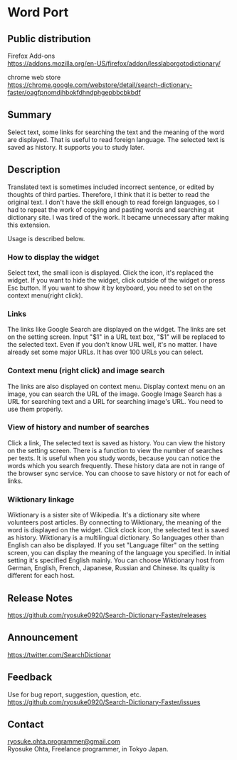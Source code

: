 # Word Port
## Public distribution
Firefox Add-ons  
https://addons.mozilla.org/en-US/firefox/addon/lesslaborgotodictionary/

chrome web store  
https://chrome.google.com/webstore/detail/search-dictionary-faster/oagfpnomdjhbokfdhndphgepbbcbkbdf

## Summary
Select text, some links for searching the text and the meaning of the word are displayed. That is useful to read foreign language. The selected text is saved as history. It supports you to study later.

## Description
Translated text is sometimes included incorrect sentence, or edited by thoughts of third parties. Therefore, I think that it is better to read the original text. I don't have the skill enough to read foreign languages, so I had to repeat the work of copying and pasting words and searching at dictionary site. I was tired of the work. It became unnecessary after making this extension.

Usage is described below.

### How to display the widget
Select text, the small icon is displayed. Click the icon, it's replaced the widget. If you want to hide the widget, click outside of the widget or press Esc button. If you want to show it by keyboard, you need to set on the context menu(right click).

### Links
The links like Google Search are displayed on the widget. The links are set on the setting screen. Input "$1" in a URL text box, "$1" will be replaced to the selected text. Even if you don't know URL well, it's no matter. I have already set some major URLs. It has over 100 URLs you can select.

### Context menu (right click) and image search
The links are also displayed on context menu. Display context menu on an image, you can search the URL of the image. Google Image Search has a URL for searching text and a URL for searching image's URL. You need to use them properly.

### View of history and number of searches
Click a link, The selected text is saved as history. You can view the history on the setting screen. There is a function to view the number of searches per texts. It is useful when you study words, because you can notice the words which you search frequently. These history data are not in range of the browser sync service. You can choose to save history or not for each of links.

### Wiktionary linkage
Wiktionary is a sister site of Wikipedia. It's a dictionary site where volunteers post articles. By connecting to Wiktionary, the meaning of the word is displayed on the widget. Click clock icon, the selected text is saved as history. Wiktionary is a multilingual dictionary. So languages other than English can also be displayed. If you set "Language filter" on the setting screen, you can display the meaning of the language you specified. In initial setting it's specified English mainly. You can choose Wiktionary host from German, English, French, Japanese, Russian and Chinese. Its quality is different for each host.

## Release Notes
https://github.com/ryosuke0920/Search-Dictionary-Faster/releases

## Announcement
https://twitter.com/SearchDictionar

## Feedback
Use for bug report, suggestion, question, etc.  
https://github.com/ryosuke0920/Search-Dictionary-Faster/issues

## Contact
ryosuke.ohta.programmer@gmail.com  
Ryosuke Ohta, Freelance programmer, in Tokyo Japan.
